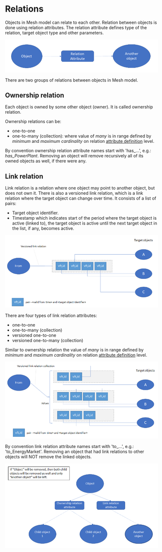 # Relations

Objects in Mesh model can relate to each other. Relation between objects is
done using relation attributes. The relation attribute defines type of the
relation, target object type and other parameters.

![Relation attributes](../assets/images/relations-1.png)

There are two groups of relations between objects in Mesh model.

## Ownership relation

Each object is owned by some other object (owner). It is called ownership
relation.

Ownership relations can be:

* one-to-one
* one-to-many (collection): where value of *many* is in range defined by
  *minimum* and *maximum cardinality* on relation [attribute definition](./general.md#attribute-definition) level.

By convention ownership relation attribute names start with 'has_...', e.g.:
*has_PowerPlant*. Removing an object will remove recursively all of its owned
objects as well, if there were any.

## Link relation

Link relation is a relation where one object may point to another object, but
does not own it. There is also a versioned link relation, which is a link
relation where the target object can change over time. It consists of a list of
pairs:

* Target object identifier.
* Timestamp which indicates start of the period where the target object is
  active (linked to), the target object is active until the next target object
  in the list, if any, becomes active.

![Versioned link relation](../assets/images/versioned-link-relation.png)

There are four types of link relation attributes:

* one-to-one
* one-to-many (collection)
* versioned one-to-one
* versioned one-to-many (collection)

Similar to ownership relation the value of *many* is in range defined by
*minimum* and *maximum cardinality* on relation [attribute definition](./general.md#attribute-definition) level.

![Versioned link relation collection](../assets/images/versioned-link-relation-collection.png)

By convention link relation attribute names start with 'to_...', e.g.:
'to_EnergyMarket'. Removing an object that had link relations to other objects
will NOT remove the linked objects.

![Relations](../assets/images/relations-2.png)
